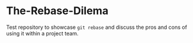 # The-Rebase-Dilema

Test repository to showcase ```git rebase``` and discuss the pros and cons of using it within a project team.